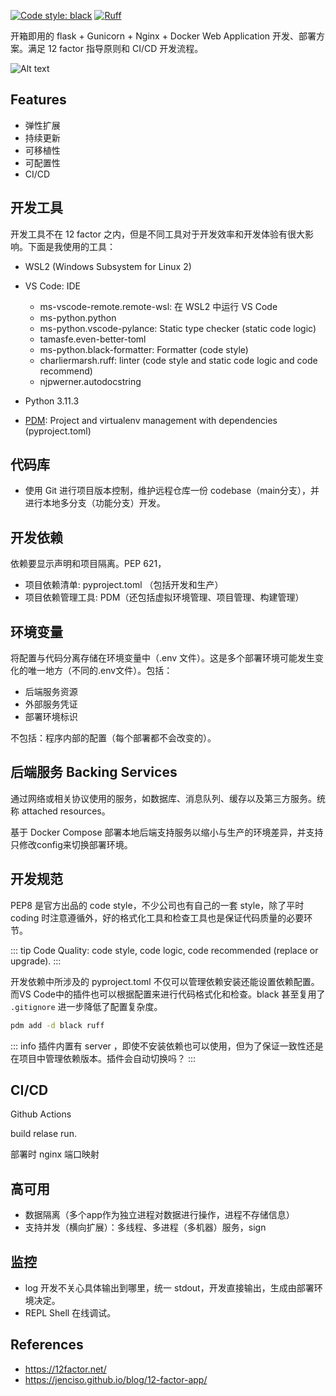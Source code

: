 [![Code style: black](https://img.shields.io/badge/code%20style-black-000000.svg)](https://github.com/psf/black)
[![Ruff](https://img.shields.io/endpoint?url=https://raw.githubusercontent.com/charliermarsh/ruff/main/assets/badge/v2.json)](https://github.com/charliermarsh/ruff)

开箱即用的 flask + Gunicorn + Nginx + Docker Web Application 开发、部署方案。满足 12 factor 指导原则和 CI/CD 开发流程。

![Alt text](image.png)

## Features

- 弹性扩展
- 持续更新
- 可移植性
- 可配置性
- CI/CD

## 开发工具

开发工具不在 12 factor 之内，但是不同工具对于开发效率和开发体验有很大影响。下面是我使用的工具：

- WSL2 (Windows Subsystem for Linux 2)
- VS Code: IDE
  - ms-vscode-remote.remote-wsl: 在 WSL2 中运行 VS Code
  - ms-python.python
  - ms-python.vscode-pylance: Static type checker (static code logic)
  - tamasfe.even-better-toml
  - ms-python.black-formatter: Formatter (code style)
  - charliermarsh.ruff: linter (code style and static code logic and code recommend)
  - njpwerner.autodocstring

- Python 3.11.3
- [PDM](https://pdm.fming.dev/latest/): Project and virtualenv management with dependencies (pyproject.toml)

## 代码库

- 使用 Git 进行项目版本控制，维护远程仓库一份 codebase（main分支），并进行本地多分支（功能分支）开发。

## 开发依赖

依赖要显示声明和项目隔离。PEP 621，

- 项目依赖清单: pyproject.toml （包括开发和生产）
- 项目依赖管理工具: PDM（还包括虚拟环境管理、项目管理、构建管理）

## 环境变量

将配置与代码分离存储在环境变量中（.env 文件）。这是多个部署环境可能发生变化的唯一地方（不同的.env文件）。包括：

- 后端服务资源
- 外部服务凭证
- 部署环境标识

不包括：程序内部的配置（每个部署都不会改变的）。

## 后端服务 Backing Services

通过网络或相关协议使用的服务，如数据库、消息队列、缓存以及第三方服务。统称 attached resources。

基于 Docker Compose 部署本地后端支持服务以缩小与生产的环境差异，并支持只修改config来切换部署环境。

## 开发规范

PEP8 是官方出品的 code style，不少公司也有自己的一套 style，除了平时 coding 时注意遵循外，好的格式化工具和检查工具也是保证代码质量的必要环节。

::: tip
Code Quality: code style, code logic, code recommended (replace or upgrade).
:::

开发依赖中所涉及的 pyproject.toml 不仅可以管理依赖安装还能设置依赖配置。而VS Code中的插件也可以根据配置来进行代码格式化和检查。black 甚至复用了 `.gitignore` 进一步降低了配置复杂度。

``` sh 安装依赖
pdm add -d black ruff
```

::: info
插件内置有 server ，即使不安装依赖也可以使用，但为了保证一致性还是在项目中管理依赖版本。插件会自动切换吗？
:::



## CI/CD

Github Actions

build relase run.

部署时 nginx 端口映射

## 高可用

- 数据隔离（多个app作为独立进程对数据进行操作，进程不存储信息）
- 支持并发（横向扩展）：多线程、多进程（多机器）服务，sign

## 监控

- log 开发不关心具体输出到哪里，统一 stdout，开发直接输出，生成由部署环境决定。
- REPL Shell 在线调试。

## References

- https://12factor.net/
- https://jenciso.github.io/blog/12-factor-app/